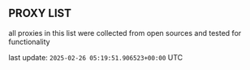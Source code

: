 ## PROXY LIST

all proxies in this list were collected from open sources and tested for functionality

last update: `2025-02-26 05:19:51.906523+00:00` UTC
